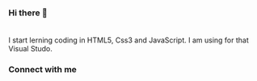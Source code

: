 ### Hi there 👋<br><br>
I start lerning coding in HTML5, Css3 and JavaScript. I am using for that Visual Studo. <br>
<h3>Connect with me</h3>


<!--
**Biskup85/Biskup85** is a ✨ _special_ ✨ repository because its `README.md` (this file) appears on your GitHub profile.

Here are some ideas to get you started:

- 🔭 I’m currently working on ...
- 🌱 I’m currently learning ...
- 👯 I’m looking to collaborate on ...
- 🤔 I’m looking for help with ...
- 💬 Ask me about ...
- 📫 How to reach me: ...
- 😄 Pronouns: ...
- ⚡ Fun fact: ...
-->
